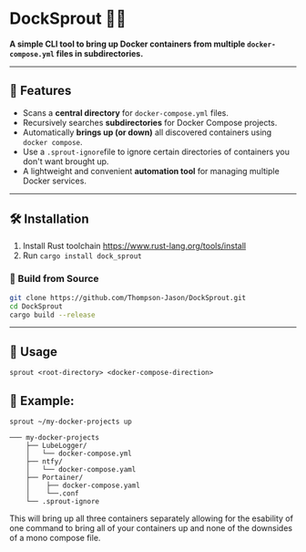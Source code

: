 # DockSprout 🌱🐳

**A simple CLI tool to bring up Docker containers from multiple `docker-compose.yml` files in subdirectories.**

---
## **📌 Features**

- Scans a **central directory** for `docker-compose.yml` files.
- Recursively searches **subdirectories** for Docker Compose projects.
- Automatically **brings up (or down)** all discovered containers using `docker compose`.
- Use a `.sprout-ignore`file to ignore certain directories of containers you don't want brought up.
- A lightweight and convenient **automation tool** for managing multiple Docker services.

---
## **🛠 Installation** 

1. Install Rust toolchain <https://www.rust-lang.org/tools/install>
2. Run `cargo install dock_sprout`

### **🔹 Build from Source** 
```bash 
git clone https://github.com/Thompson-Jason/DockSprout.git
cd DockSprout
cargo build --release
```

---
## **🚀 Usage**

`sprout <root-directory> <docker-compose-direction>`

## 🔹 **Example**:
`sprout ~/my-docker-projects up`

```
─── my-docker-projects
    ├── LubeLogger/
    │   └── docker-compose.yml
    ├── ntfy/
    │   └── docker-compose.yaml
    ├── Portainer/
    │    ├── docker-compose.yaml
    │    └──.conf
    └── .sprout-ignore
```

This will bring up all three containers separately allowing for the esability of one command to bring all of your containers up and none of the downsides of a mono compose file.
